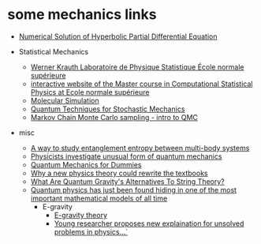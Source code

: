 # some mechanics links

+ [Numerical Solution of Hyperbolic Partial Differential Equation](https://services.math.duke.edu/~jliu/math226/book2.pdf)

+ Statistical Mechanics
    + [Werner Krauth Laboratoire de Physique Statistique École normale supérieure](http://www.lps.ens.fr/~krauth/index.php/Main_Page)
    + [interactive website of the Master course in Computational Statistical Physics at Ecole normale supérieure](http://statmechalgcomp.wikispaces.com/#Organization-Lectures)
    + [Molecular Simulation](http://www.eng.buffalo.edu/~kofke/ce530/index.html)
    + [Quantum Techniques for Stochastic Mechanics](http://arxiv.org/abs/1209.3632)
    + [Markov Chain Monte Carlo sampling - intro to QMC](https://galeascience.wordpress.com/2016/04/27/markov-chain-monte-carlo-sampling/)

+ misc
    + [A way to study entanglement entropy between multi-body systems](http://phys.org/news/2015-12-entanglement-entropy-multi-body.html)
    + [Physicists investigate unusual form of quantum mechanics](http://phys.org/news/2015-12-physicists-unusual-quantum-mechanics.html)
    + [Quantum Mechanics for Dummies](https://www.youtube.com/watch?v=JP9KP-fwFhk)
    + [Why a new physics theory could rewrite the textbooks](http://phys.org/news/2016-01-physics-theory-rewrite-textbooks.html)
    + [What Are Quantum Gravity's Alternatives To String Theory?](http://www.forbes.com/sites/startswithabang/2015/12/17/what-are-quantum-gravitys-alternatives-to-string-theory/#504f6f9e3f75)
    + [Quantum physics has just been found hiding in one of the most important mathematical models of all time](http://www.sciencealert.com/physicists-just-figured-out-how-quantum-mechanics-pops-up-in-game-theory)
        + E-gravity
            + [E-gravity theory](https://www.thewinnower.com/papers/3390-e-gravity-theory)
            + [Young researcher proposes new explaination for unsolved problems in physics…`](http://revoscience.com/en/young-researcher-proposes-new-explaination-for-unsolved-problems-in-physics-and-revolutionizes-the-theory-of-quantum-fluctuations/)
